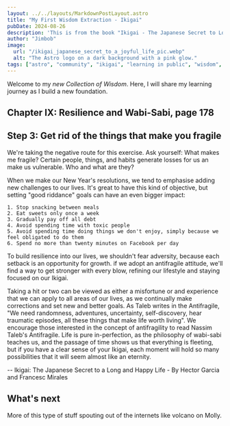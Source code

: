 ```yaml
---
layout: ../../layouts/MarkdownPostLayout.astro
title: "My First Wisdom Extraction - Ikigai"
pubDate: 2024-08-26
description: 'This is from the book "Ikigai - The Japanese Secret to Long and Happy Life." '
author: "Jimbob"
image:
  url: "/ikigai_japanese_secret_to_a_joyful_life_pic.webp"
  alt: "The Astro logo on a dark background with a pink glow."
tags: ["astro", "community", "ikigai", "learning in public", "wisdom", "japan"]
---
```


Welcome to my _new Collection of Wisdom_. Here, I will share my learning journey as I build a new foundation.

## Chapter IX: Resilience and Wabi-Sabi, page 178

## Step 3: Get rid of the things that make you fragile

We're taking the negative route for this exercise. Ask yourself: What makes me fragile? Certain people, things, and habits generate losses for us an make us vulnerable. Who and what are they?

When we make our New Year's resolutions, we tend to emphasise adding new challenges to our lives. It's great to have this kind of objective, but setting "good riddance" goals can have an even bigger impact:

    1. Stop snacking between meals
    2. Eat sweets only once a week
    3. Gradually pay off all debt
    4. Avoid spending time with toxic people
    5. Avoid spending time doing things we don't enjoy, simply because we feel obligated to do them
    6. Spend no more than twenty minutes on Facebook per day

To build resilience into our lives, we shouldn't fear adversity, because each setback is an opportunity for growth.
if we adopt an antifragile attitude, we'll find a way to get stronger with every blow, refining our lifestyle and staying focused on our Ikigai.

Taking a hit or two can be viewed as either a misfortune or and experience that we can apply to all areas of our lives, as we continually make corrections and set new and better goals.
As Taleb writes in the Antifragile, "We need randomness, adventures, uncertainty, self-discovery, hear traumatic episodes, all these things that make life worth living". We encourage those interested in the concept of antifragility to read Nassim Taleb's Antifragile.
Life is pure in-perfection, as the philosophy of wabi-sabi teaches us, and the passage of time shows us that everything is fleeting, but if you have a clear sense of your Ikigai, each moment will hold so many possibilities that it will seem almost like an eternity.

-- Ikigai: The Japanese Secret to a Long and Happy Life - By Hector Garcia and Francesc Mirales

## What's next

More of this type of stuff spouting out of the internets like volcano on Molly.
